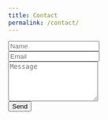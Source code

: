 ```yaml
---
title: Contact
permalink: /contact/
---
```


<form id="contactform" action="[//formspree.io/kurt.peek@gmail.com](https://formspree.io/f/mnqeoyry)" method="POST">
<div class="col-sm-7 slideanim">
  <div class="row">
    <div class="col-sm-6 form-group">
      <input class="form-control" id="name" name="name" placeholder="Name" type="text" required>
    </div>
    <div class="col-sm-6 form-group">
      <input class="form-control" id="email" name="_replyto" placeholder="Email" type="email" required>
    </div>
  </div>
  <textarea class="form-control" id="comments" name="message" placeholder="Message" rows="5"></textarea><br>
  <div class="row">
    <div class="col-sm-12 form-group">
      <button class="btn btn-default pull-right" type="submit">Send</button>
    </div>
  </div>
</div>
<input type="hidden" name="_next" value="https://gastrali.netlify.app/contact" />
<input type="text" name="_gotcha" style="display:none" />   
</form>
